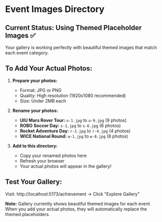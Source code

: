 # Event Images Directory

## Current Status: Using Themed Placeholder Images ✅

Your gallery is working perfectly with beautiful themed images that match each event category.

## To Add Your Actual Photos:

1. **Prepare your photos:**
   - Format: JPG or PNG
   - Quality: High resolution (1920x1080 recommended)
   - Size: Under 2MB each

2. **Rename your photos:**
   - **UIU Mars Rover Tour:** `u-1.jpg` to `u-9.jpg` (9 photos)
   - **ROBO Soccer Day:** `s-1.jpg` to `s-6.jpg` (6 photos)
   - **Rocket Adventure Day:** `r-1.jpg` to `r-4.jpg` (4 photos)
   - **WICE National Round:** `w-1.jpg` to `w-8.jpg` (8 photos)

3. **Add to this directory:**
   - Copy your renamed photos here
   - Refresh your browser
   - Your actual photos will appear in the gallery!

## Test Your Gallery:
Visit: http://localhost:5173/achievement → Click "Explore Gallery"

**Note:** Gallery currently shows beautiful themed images for each event. When you add your actual photos, they will automatically replace the themed placeholders.